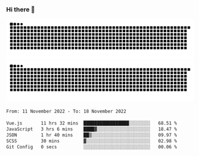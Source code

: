 ### Hi there 👋

![GitHub Snake Light](https://raw.githubusercontent.com/jichangee/jichangee/output/github-snake.svg#gh-light-mode-only)
![GitHub Snake dark](https://raw.githubusercontent.com/jichangee/jichangee/output/github-snake-dark.svg#gh-dark-mode-only)

<!--START_SECTION:waka-->

```text
From: 11 November 2022 - To: 18 November 2022

Vue.js       11 hrs 32 mins  █████████████████░░░░░░░░   68.51 %
JavaScript   3 hrs 6 mins    ████▓░░░░░░░░░░░░░░░░░░░░   18.47 %
JSON         1 hr 40 mins    ██▒░░░░░░░░░░░░░░░░░░░░░░   09.97 %
SCSS         30 mins         ▓░░░░░░░░░░░░░░░░░░░░░░░░   02.98 %
Git Config   0 secs          ░░░░░░░░░░░░░░░░░░░░░░░░░   00.06 %
```

<!--END_SECTION:waka-->

<!--
![GitHub Snake Light](github-snake.svg#gh-light-mode-only)
![GitHub Snake dark](github-snake-dark.svg#gh-dark-mode-only)
-->

<!--
**jichangee/jichangee** is a ✨ _special_ ✨ repository because its `README.md` (this file) appears on your GitHub profile.

Here are some ideas to get you started:

- 🔭 I’m currently working on ...
- 🌱 I’m currently learning ...
- 👯 I’m looking to collaborate on ...
- 🤔 I’m looking for help with ...
- 💬 Ask me about ...
- 📫 How to reach me: ...
- 😄 Pronouns: ...
- ⚡ Fun fact: ...
-->
